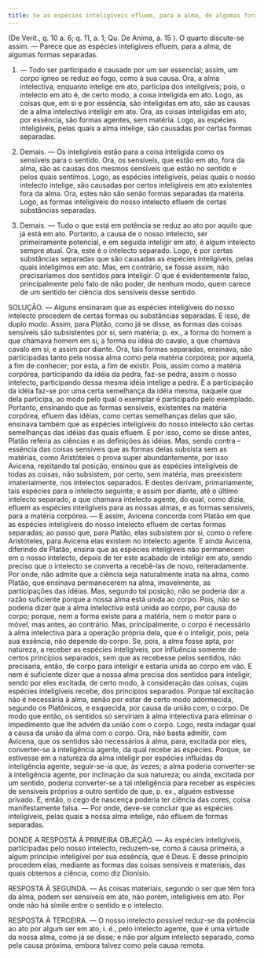 ```yaml
---
title: Se as espécies inteligíveis efluem, para a alma, de algumas foras separadas
---
```


(De Verit., q. 10 a. 6; q. 11, a. 1; Qu. De Anima, a. 15 ).
  O quarto discute-se assim. ― Parece que as espécies inteligíveis efluem, para a alma, de algumas formas separadas.  

1. ― Todo ser participado é causado por um ser essencial; assim, um corpo ígneo se reduz ao fogo, como à sua causa. Ora, a alma intelectiva, enquanto intelige em ato, participa dos inteligíveis; pois, o intelecto em ato é, de certo modo, a coisa inteligida em ato. Logo, as coisas que, em si e por essência, são inteligidas em ato, são as causas de a alma intelectiva inteligir em ato. Ora, as coisas inteligidas em ato, por essência, são formas agentes, sem matéria. Logo, as espécies inteligíveis, pelas quais a alma intelige, são causadas por certas formas separadas.  

2. Demais. ― Os inteligíveis estão para a coisa inteligida como os sensíveis para o sentido. Ora, os sensíveis, que estão em ato, fora da alma, são as causas dos mesmos sensíveis que estão no sentido e pelos quais sentimos. Logo, as espécies inteligíveis, pelas quais o nosso intelecto intelige, são causadas por certos inteligíveis em ato existentes fora da alma. Ora, estes não são senão formas separadas da matéria. Logo, as formas inteligíveis do nosso intelecto efluem de certas substâncias separadas.  

3. Demais. ― Tudo o que está em potência se reduz ao ato por aquilo que já está em ato. Portanto, a causa de o nosso intelecto, ser primeiramente potencial, e em seguida inteligir em ato, é algum intelecto sempre atual. Ora, este é o intelecto separado. Logo, é por certas substâncias separadas que são causadas as espécies inteligíveis, pelas quais inteligimos em ato.  Mas, em contrário, se fosse assim, não precisaríamos dos sentidos para inteligir. O que é evidentemente falso, principalmente pelo fato de não poder, de nenhum modo, quem carece de um sentido ter ciência dos sensíveis desse sentido.  

SOLUÇÃO. ― Alguns ensinaram que as espécies inteligíveis do nosso intelecto procedem de certas formas ou substâncias separadas. E isso, de duplo modo.  Assim, para Platão, como já se disse, as formas das coisas sensíveis são subsistentes por si, sem matéria; p. ex., a forma do homem a que chamava homem em si, a forma ou idéia do cavalo, a que chamava cavalo em si, e assim por diante. Ora, tais formas separadas, ensinava, são participadas tanto pela nossa alma como pela matéria corpórea; por aquela, a fim de conhecer; por esta, a fim de existir. Pois, assim como a matéria corpórea, participando da idéia da pedra, faz-se pedra, assim o nosso intelecto, participando dessa mesma idéia intelige a pedra. E a participação da idéia faz-se por uma certa semelhança da idéia mesma, naquele que dela participa, ao modo pelo qual o exemplar é participado pelo exemplado. Portanto, ensinando que as formas sensíveis, existentes na matéria corpórea, efluem das idéias, como certas semelhanças delas que são, ensinava também que as espécies inteligíveis do nosso intelecto são certas semelhanças das idéias das quais efluem. E por isso, como se disse antes, Platão referia as ciências e as definições às idéias. Mas, sendo contra – essência das coisas sensíveis que as formas delas subsista sem as matérias, como Aristóteles o prova super abundantemente, por isso Avicena, rejeitando tal posição, ensinou que as espécies inteligíveis de todas as coisas, não subsistem, por certo, sem matéria, mas preexistem imaterialmente, nos intelectos separados. E destes derivam, primariamente, tais espécies para o intelecto seguinte; e assim por diante, até o último intelecto separado, a que chamava intelecto agente, do qual, como dizia, efluem as espécies inteligíveis para as nossas almas, e as formas sensíveis, para a matéria corpórea. ― E assim, Avicena concorda com Platão em que as espécies inteligíveis do nosso intelecto efluem de certas formas separadas; ao passo que, para Platão, elas subsistem por si, como o refere Aristóteles, para Avicena elas existem no intelecto agente. E ainda Avicena, diferindo de Platão, ensina que as espécies inteligíveis não permanecem em o nosso intelecto, depois de ter este acabado de inteligir em ato, sendo preciso que o intelecto se converta a recebê-las de novo, reiteradamente. Por onde, não admite que a ciência seja naturalmente inata na alma, como Platão, que ensinava permanecerem na alma, imovelmente, as participações das idéias. Mas, segundo tal posição, não se poderia dar a razão suficiente porque a nossa alma está unida ao corpo. Pois, não se poderia dizer que a alma intelectiva está unida ao corpo, por causa do corpo; porque, nem a forma existe para a matéria, nem o motor para o móvel, mas antes, ao contrário. Mas, principalmente, o corpo é necessário à alma intelectiva para a operação própria dela, que é o inteligir, pois, pela sua essência, não depende do corpo. Se, pois, a alma fosse apta, por natureza, a receber as espécies inteligíveis, por influência somente de certos princípios separados, sem que as recebesse pelos sentidos, não precisaria, então, de corpo para inteligir e estaria unida ao corpo em vão. E nem é suficiente dizer que a nossa alma precisa dos sentidos para inteligir, sendo por eles excitada, de certo modo, à consideração das coisas, cujas espécies inteligíveis recebe, dos princípios separados. Porque tal excitação não é necessária à alma, senão por estar de certo modo adormecida, segundo os Platônicos, e esquecida, por causa da união com, o corpo. De modo que então, os sentidos só serviriam à alma intelectiva para eliminar o impedimento que lhe advém da união com o corpo. Logo, resta indagar qual a causa da união da alma com o corpo. Ora, não basta admitir, com Avicena, que os sentidos são necessários à alma, para, excitada por eles, converter-se à inteligência agente, da qual recebe as espécies. Porque, se estivesse em a natureza da alma inteligir por espécies influídas da inteligência agente, seguir-se-ia que, às vezes; a alma poderia converter-se à inteligência agente, por inclinação da sua natureza; ou ainda, excitada por um sentido, poderia converter-se a tal inteligência para receber as espécies de sensíveis próprios a outro sentido de que, p. ex., alguém estivesse privado. E, então, o cego de nascença poderia ter ciência das cores, coisa manifestamente falsa. ― Por onde, deve-se concluir que as espécies inteligíveis, pelas quais a nossa alma intelige, não efluem de formas separadas.  

DONDE A RESPOSTA À PRIMEIRA OBJEÇÃO. ― As espécies inteligíveis, participadas pelo nosso intelecto, reduzem-se, como à causa primeira, a algum princípio inteligível por sua essência, que é Deus. E desse princípio procedem elas, mediante as formas das coisas sensíveis e materiais, das quais obtemos a ciência, como diz Dionísio. 

RESPOSTA À SEGUNDA. ― As coisas materiais, segundo o ser que têm fora da alma, podem ser sensíveis em ato, não porém, inteligíveis em ato. Por onde não há símile entre o sentido e o intelecto.  

RESPOSTA À TERCEIRA. ― O nosso intelecto possível reduz-se da potência ao ato por algum ser em ato, i. é., pelo intelecto agente, que é uma virtude da nossa alma, como já se disse; e não por algum intelecto separado, como pela causa próxima, embora talvez como pela causa remota.